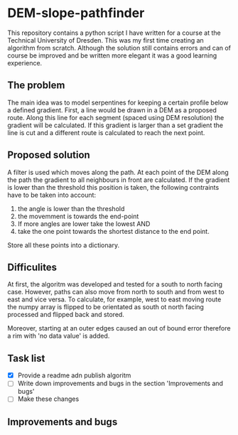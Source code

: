 # DEM-slope-pathfinder

This repository contains a python script I have written for a course at the Technical University of Dresden. 
This was my first time creating an algorithm from scratch. 
Although the solution still contains errors and can of course be improved and be written more elegant it was a good learning experience.

## The problem
The main idea was to model serpentines for keeping a certain profile below a defined gradient. 
First, a line would be drawn in a DEM as a proposed route. Along this line for each segment (spaced using DEM resolution) the gradient will be calculated.
If this gradient is larger than a set gradient the line is cut and a different route is calculated to reach the next point. 

## Proposed solution 
A filter is used which moves along the path. At each point of the DEM along the path the gradient to all neighbours in front are calculated. 
If the gradient is lower than the threshold this position is taken, the following contraints have to be taken into account:

1. the angle is lower than the threshold
2. the movemment is towards the end-point
3. If more angles are lower take the lowest AND
4. take the one point towards the shortest distance to the end point.

Store all these points into a dictionary. 

## Difficulites
At first, the algoritm was developed and tested for a south to north facing case.
However, paths can also move from north to south and from west to east and vice versa. 
To calculate, for example, west to east moving route the numpy array is flipped to be orientated as south ot north facing processed and flipped back and stored.

Moreover, starting at an outer edges caused an out of bound error therefore a rim with 'no data value' is added.

## Task list

- [x] Provide a readme adn publish algoritm 
- [ ] Write down improvements and bugs in the section 'Improvements and bugs' 
- [ ] Make these changes

## Improvements and bugs 
